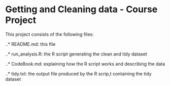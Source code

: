 # Getting and Cleaning data - Course Project

This project consists of the following files:

..*  README.md: this file

..*  run_analysis.R: the R script generating the clean and tidy dataset

..*  CodeBook.md: explaining how the R script works and describing the data

..*  tidy.txt: the output file produced by the R scrip,t containing the tidy dataset
